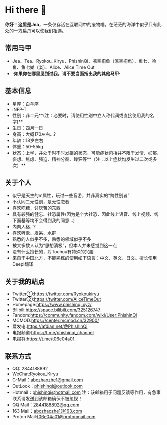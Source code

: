 # Hi there 👋
**你好！这里是Jea**，一条仅存活在互联网中的废物喵。在茫茫的海洋中似乎只有此处的一方扁舟可以使我们相遇。

## 常用马甲
* Jea、Tea、Ryokou_Kiryu、PhishinQi、凉空桐鱼（涼空桐魚）、鱼七、冷鱼、鱼七樂（楽）、Alice、Alice Time Out
* **·如果你在哪里见到过我，请不要当面指出我的其他马甲·**
## 基本信息
* 星座：白羊座
* iNFP-T
* 性别：非二元**(注：必要时，请使用性别中立人称代词或直接使用我的名字)**
* 生日：四月一日 
* 身高：大概170左右...?
* 年龄：18岁左右
* 体重：50-55kg
* 状态：上学，并处于时不时发癫的状态，可能症状包括并不限于发情、抑郁、妄想、焦虑、强迫、精神分裂、躁狂等**（注：以上症状均发生过二次或多次）**

## 关于个人

* 似乎是天生的m属性，玩过一些音游，并非真实的“跨性别者”
* 不认同二元性别，是无性恋者
* 喜欢吃糖，讨厌苦的东西
* 具有较强的健忘、社恐属性(因为是个大社恐，因此线上语音、线上视频、线下面基等均不会得到我的同意...)
* 内向人格...?
* 喜欢听歌、发呆、水群
* 熟悉的人似乎不多，熟悉的领域似乎不多
* 被大多数人认为“思想消极”，但本人并未感觉到这一点
* 没有什么擅长的，对Touhou有特殊的兴趣
* 来自于中国北方，不能熟练的使用如下语言：中文、英文、日文。擅长使用Deepl翻译

## 关于我的站点
* Twitter①:https://twitter.com/Ryokoukiryu
* Twitter②:https://twitter.com/AliceTimeOut
* Homepage:https://www.phishinqi.xyz/
* Bilibili:https://space.bilibili.com/325126747
* Fandom:https://community.fandom.com/wiki/User:PhishinQi
* MCMOD:https://center.mcmod.cn/32900/
* 爱发电:https://afdian.net/@PhishinQi
* 电报频道:https://t.me/phishinqi_channel
* 电报群:https://t.me/t06e04a01

## 联系方式
* QQ: 2844188892
* WeChat:Ryokou_Kiryu
* G-Mail：abczhaozhe1@gmail.com
* OutLook：phishinqi@outlook.com
* Hotmail：phishinqi@hotmail.com 注：该邮箱用于问题反馈等作用，有急事联系请发送到该邮箱确保不被忽视！
* QQ Mail：2844188892@qq.com
* 163 Mail：abczhaozhe1@163.com
* Proton Mail:t06e04a01@protonmail.com
